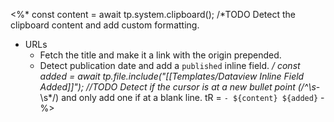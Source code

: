 <%*
const content = await tp.system.clipboard();
/*TODO Detect the clipboard content and add custom formatting.
- URLs
	- Fetch the title and make it a link with the origin prepended.
	- Detect publication date and add a `published` inline field.
*/
const added = await tp.file.include("[[Templates/Dataview Inline Field Added]]");
//TODO Detect if the cursor is at a new bullet point (/^\s*-\s*/) and only add one if at a blank line.
tR = `- ${content} ${added}`
-%>
